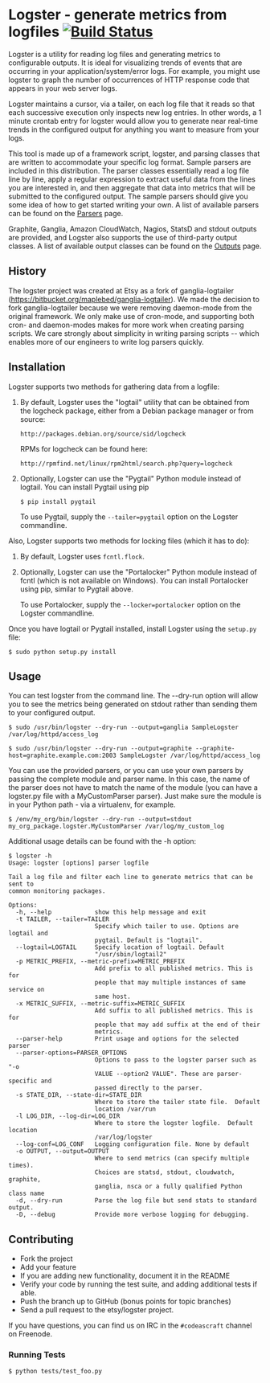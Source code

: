# Logster - generate metrics from logfiles [![Build Status](https://secure.travis-ci.org/etsy/logster.svg)](http://travis-ci.org/etsy/logster)

Logster is a utility for reading log files and generating metrics to
configurable outputs. It is ideal for visualizing trends of events that
are occurring in your application/system/error logs. For example, you might use
logster to graph the number of occurrences of HTTP response code that appears in
your web server logs.

Logster maintains a cursor, via a tailer, on each log file that it reads so that
each successive execution only inspects new log entries. In other words, a 1
minute crontab entry for logster would allow you to generate near real-time
trends in the configured output for anything you want to measure from your logs.

This tool is made up of a framework script, logster, and parsing classes that
are written to accommodate your specific log format. Sample parsers are
included in this distribution. The parser classes essentially read a log file
line by line, apply a regular expression to extract useful data from the lines
you are interested in, and then aggregate that data into metrics that will be
submitted to the configured output. The sample parsers should give you some idea
of how to get started writing your own. A list of available parsers can be
found on the [Parsers](./docs/parsers.md) page.

Graphite, Ganglia, Amazon CloudWatch, Nagios, StatsD and stdout outputs are
provided, and Logster also supports the use of third-party output classes.
A list of available output classes can be found on the [Outputs](./docs/outputs.md)
page.


## History

The logster project was created at Etsy as a fork of ganglia-logtailer
(https://bitbucket.org/maplebed/ganglia-logtailer). We made the decision to
fork ganglia-logtailer because we were removing daemon-mode from the original
framework. We only make use of cron-mode, and supporting both cron- and
daemon-modes makes for more work when creating parsing scripts. We care
strongly about simplicity in writing parsing scripts -- which enables more of
our engineers to write log parsers quickly.


## Installation

Logster supports two methods for gathering data from a logfile:

1. By default, Logster uses the "logtail" utility that can be obtained from the
   logcheck package, either from a Debian package manager or from source:

       http://packages.debian.org/source/sid/logcheck

   RPMs for logcheck can be found here:

       http://rpmfind.net/linux/rpm2html/search.php?query=logcheck

2. Optionally, Logster can use the "Pygtail" Python module instead of logtail.
   You can install Pygtail using pip

   ```
   $ pip install pygtail
   ```

   To use Pygtail, supply the ```--tailer=pygtail``` option on the Logster
   commandline.

Also, Logster supports two methods for locking files (which it has to do):

1. By default, Logster uses ```fcntl.flock```.

2. Optionally, Logster can use the "Portalocker" Python module instead of fcntl
   (which is not available on Windows). You can install Portalocker using pip,
   similar to Pygtail above.

   To use Portalocker, supply the ```--locker=portalocker``` option on the
   Logster commandline.


Once you have logtail or Pygtail installed, install Logster using the `setup.py` file:

    $ sudo python setup.py install


## Usage

You can test logster from the command line.  The --dry-run option will
allow you to see the metrics being generated on stdout rather than sending them
to your configured output.

    $ sudo /usr/bin/logster --dry-run --output=ganglia SampleLogster /var/log/httpd/access_log

    $ sudo /usr/bin/logster --dry-run --output=graphite --graphite-host=graphite.example.com:2003 SampleLogster /var/log/httpd/access_log

You can use the provided parsers, or you can use your own parsers by passing
the complete module and parser name. In this case, the name of the parser does
not have to match the name of the module (you can have a logster.py file with a
MyCustomParser parser). Just make sure the module is in your Python path - via
a virtualenv, for example.

    $ /env/my_org/bin/logster --dry-run --output=stdout my_org_package.logster.MyCustomParser /var/log/my_custom_log

Additional usage details can be found with the -h option:

    $ logster -h
    Usage: logster [options] parser logfile

    Tail a log file and filter each line to generate metrics that can be sent to
    common monitoring packages.

    Options:
      -h, --help            show this help message and exit
      -t TAILER, --tailer=TAILER
                            Specify which tailer to use. Options are logtail and
                            pygtail. Default is "logtail".
      --logtail=LOGTAIL     Specify location of logtail. Default
                            "/usr/sbin/logtail2"
      -p METRIC_PREFIX, --metric-prefix=METRIC_PREFIX
                            Add prefix to all published metrics. This is for
                            people that may multiple instances of same service on
                            same host.
      -x METRIC_SUFFIX, --metric-suffix=METRIC_SUFFIX
                            Add suffix to all published metrics. This is for
                            people that may add suffix at the end of their
                            metrics.
      --parser-help         Print usage and options for the selected parser
      --parser-options=PARSER_OPTIONS
                            Options to pass to the logster parser such as "-o
                            VALUE --option2 VALUE". These are parser-specific and
                            passed directly to the parser.
      -s STATE_DIR, --state-dir=STATE_DIR
                            Where to store the tailer state file.  Default
                            location /var/run
      -l LOG_DIR, --log-dir=LOG_DIR
                            Where to store the logster logfile.  Default location
                            /var/log/logster
      --log-conf=LOG_CONF   Logging configuration file. None by default
      -o OUTPUT, --output=OUTPUT
                            Where to send metrics (can specify multiple times).
                            Choices are statsd, stdout, cloudwatch, graphite,
                            ganglia, nsca or a fully qualified Python class name
      -d, --dry-run         Parse the log file but send stats to standard output.
      -D, --debug           Provide more verbose logging for debugging.


## Contributing

- Fork the project
- Add your feature
- If you are adding new functionality, document it in the README
- Verify your code by running the test suite, and adding additional tests if able.
- Push the branch up to GitHub (bonus points for topic branches)
- Send a pull request to the etsy/logster project.

If you have questions, you can find us on IRC in the `#codeascraft` channel on Freenode.

### Running Tests

    $ python tests/test_foo.py

